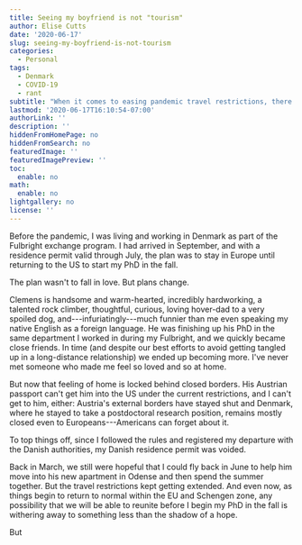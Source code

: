 ```yaml
---
title: Seeing my boyfriend is not "tourism"
author: Elise Cutts
date: '2020-06-17'
slug: seeing-my-boyfriend-is-not-tourism
categories:
  - Personal
tags:
  - Denmark
  - COVID-19
  - rant
subtitle: "When it comes to easing pandemic travel restrictions, there is often no distinction made between reuniting with loved ones and hitting the beach"
lastmod: '2020-06-17T16:10:54-07:00'
authorLink: ''
description: ''
hiddenFromHomePage: no
hiddenFromSearch: no
featuredImage: ''
featuredImagePreview: ''
toc:
  enable: no
math:
  enable: no
lightgallery: no
license: ''
---
```


<!--more-->

Before the pandemic, I was living and working in Denmark as part of the Fulbright exchange program. I had arrived in September, and with a residence permit valid through July, the plan was to stay in Europe until returning to the US to start my PhD in the fall. 

The plan wasn't to fall in love. But plans change.

Clemens is handsome and warm-hearted, incredibly hardworking, a talented rock climber, thoughtful, curious, loving hover-dad to a very spoiled dog, and---infuriatingly---much funnier than me even speaking my native English as a foreign language. He was finishing up his PhD in the same department I worked in during my Fulbright, and we quickly became close friends. In time (and despite our best efforts to avoid getting tangled up in a long-distance relationship) we ended up becoming more. I've never met someone who made me feel so loved and so at home.  

But now that feeling of home is locked behind closed borders. His Austrian passport can't get him into the US under the current restrictions, and I can't get to him, either: Austria's external borders have stayed shut and Denmark, where he stayed to take a postdoctoral research position, remains mostly closed even to Europeans---Americans can forget about it. 

To top things off, since I followed the rules and registered my departure with the Danish authorities, my Danish residence permit was voided. 

Back in March, we still were hopeful that I could fly back in June to help him move into his new apartment in Odense and then spend the summer together. But the travel restrictions kept getting extended. And even now, as things begin to return to normal within the EU and Schengen zone, any possibility that we will be able to reunite before I begin my PhD in the fall is withering away to something less than the shadow of a hope.


But 
